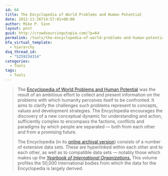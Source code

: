 ```yaml
---
id: 64
title: The Encyclopedia of World Problems and Human Potential
date: 2012-11-26T14:57:01+00:00
author: Mike P. Sinn
layout: post
guid: http://crowdsourcingutopia.com/?p=64
permalink: /tools/the-encyclopedia-of-world-problems-and-human-potential/
bfa_virtual_template:
  - hierarchy
dsq_thread_id:
  - "5259234314"
categories:
  - Tools
tags:
  - Tools
---
```

> The [Encyclopedia of World Problems and Human Potential](http://www.un-intelligible.org/projects/homeency.php) was the result of an ambitious effort to collect and present information on the problems with which humanity perceives itself to be confronted. It aims to clarify the challenges such problems represent to concepts, values and development strategies. The Encyclopedia encourages the discovery of a new conceptual dynamic for understanding and action, sufficiently complex to encompass the factions, conflicts and paradigms by which people are separated &#8212; both from each other and from a promising future.
> 
> The Encyclopedia (in its [online archival version](http://web.archive.org/web/20081204181016/http://www.uia.org/db)) consists of a number of extensive data sets. These are hyperlinked within each other and to each other, as well as to compatible data sets &#8212; notably those which makes up the [_Yearbook of International Organizations_.](http://web.archive.org/web/20160402231706/http://www.un-intelligible.org/docs/overview.php) This volume profiles the 50,000 international bodies from which the data for the Encyclopedia is largely derived.